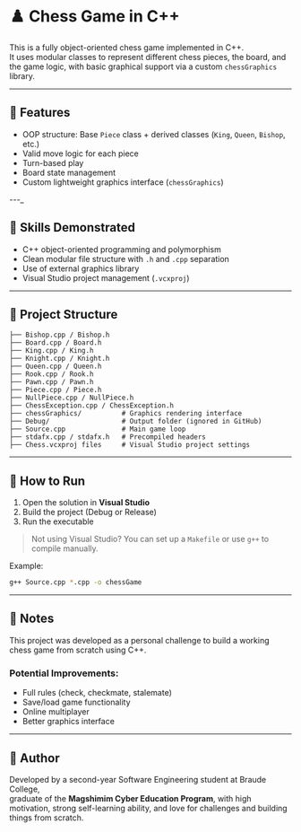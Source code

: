 
# ♟️ Chess Game in C++

This is a fully object-oriented chess game implemented in C++.  
It uses modular classes to represent different chess pieces, the board, and the game logic, with basic graphical support via a custom `chessGraphics` library.

---

## 🎯 Features
- OOP structure: Base `Piece` class + derived classes (`King`, `Queen`, `Bishop`, etc.)
- Valid move logic for each piece
- Turn-based play
- Board state management
- Custom lightweight graphics interface (`chessGraphics`)

---_

## 🧠 Skills Demonstrated
- C++ object-oriented programming and polymorphism
- Clean modular file structure with `.h` and `.cpp` separation
- Use of external graphics library
- Visual Studio project management (`.vcxproj`)

---

## 📁 Project Structure

```
├── Bishop.cpp / Bishop.h
├── Board.cpp / Board.h
├── King.cpp / King.h
├── Knight.cpp / Knight.h
├── Queen.cpp / Queen.h
├── Rook.cpp / Rook.h
├── Pawn.cpp / Pawn.h
├── Piece.cpp / Piece.h
├── NullPiece.cpp / NullPiece.h
├── ChessException.cpp / ChessException.h
├── chessGraphics/          # Graphics rendering interface
├── Debug/                  # Output folder (ignored in GitHub)
├── Source.cpp              # Main game loop
├── stdafx.cpp / stdafx.h   # Precompiled headers
├── Chess.vcxproj files     # Visual Studio project settings
```

---

## 🚀 How to Run

1. Open the solution in **Visual Studio**
2. Build the project (Debug or Release)
3. Run the executable

> Not using Visual Studio? You can set up a `Makefile` or use `g++` to compile manually.

Example:
```bash
g++ Source.cpp *.cpp -o chessGame
```

---

## 📌 Notes
This project was developed as a personal challenge to build a working chess game from scratch using C++.

### Potential Improvements:
- Full rules (check, checkmate, stalemate)
- Save/load game functionality
- Online multiplayer
- Better graphics interface

---

## 👤 Author

Developed by a second-year Software Engineering student at Braude College,  
graduate of the **Magshimim Cyber Education Program**, with high motivation, strong self-learning ability, and love for challenges and building things from scratch.

